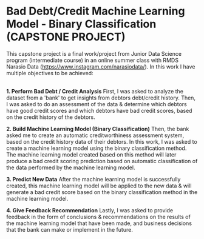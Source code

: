 # Bad Debt/Credit Machine Learning Model - Binary Classification (CAPSTONE PROJECT)
This capstone project is a final work/project from Junior Data Science program (intermediate course) in an online summer class with RMDS Narasio Data (https://www.instagram.com/narasiodata/). In this work I have multiple objectives to be achieved:
<br></br>

**1. Perform Bad Debt / Credit Analysis**
First, I was asked to analyze the dataset from a 'bank' to get insights from debtors debt/credit history. Then, I was asked to do an assessment of the data & determine which debtors have good credit scores and which debtors have bad credit scores, based on the credit history of the debtors.

**2. Build Machine Learning Model (Binary Classification)**
Then, the bank asked me to create an automatic creditworthiness assessment system, based on the credit history data of their debtors. In this work, I was asked to create a machine learning model using the binary classification method. The machine learning model created based on this method will later produce a bad credit scoring prediction based on automatic classification of the data performed by the machine learning model.

**3. Predict New Data**
After the machine learning model is successfully created, this machine learning model will be applied to the new data & will generate a bad credit score based on the binary classification method in the machine learning model.

**4. Give Feedback Recommendation**
Lastly, I was asked to provide feedback in the form of conclusions & recommendations on the results of the machine learning model that have been made, and business decisions that the bank can make or implement in the future.